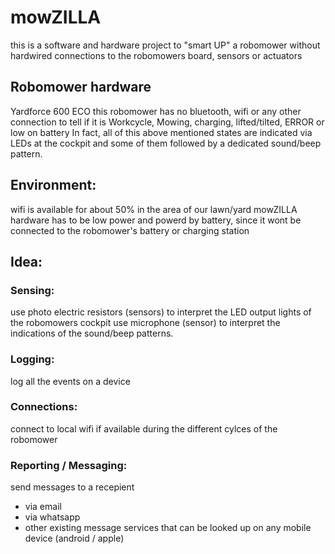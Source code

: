 # mowZILLA
this is a software and hardware project to "smart UP" a robomower without hardwired connections to the robomowers board, sensors or actuators 

## Robomower hardware

Yardforce 600 ECO
this robomower has no bluetooth, wifi or any other connection to tell if it is 
Workcycle, Mowing, charging, lifted/tilted, ERROR or low on battery
In fact, all of this above mentioned states are indicated via LEDs at the cockpit and some of them followed by a dedicated sound/beep   pattern.

## Environment:
wifi is available for about 50% in the area of our lawn/yard
mowZILLA hardware has to be low power and powerd by battery, since it wont be connected to the robomower's battery or charging station

## Idea:
### Sensing:
use photo electric resistors (sensors) to interpret the LED output lights of the robomowers cockpit
use microphone (sensor) to interpret the indications of the sound/beep patterns.

### Logging:
log all the events on a device

### Connections:
connect to local wifi if available during the different cylces of the robomower

### Reporting / Messaging:
send messages to a recepient 
 - via email
 - via whatsapp
 - other existing message services that can be looked up on any mobile device (android / apple)
